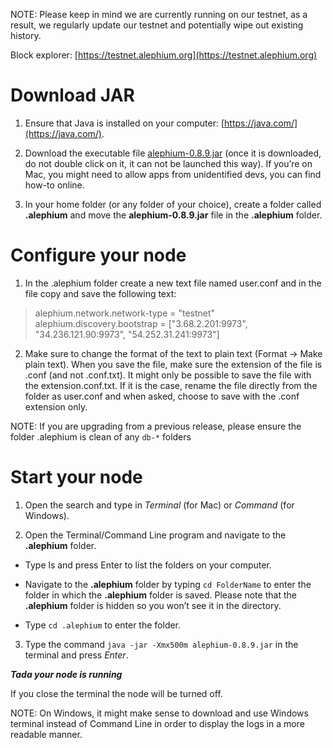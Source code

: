NOTE: Please keep in mind we are currently running on our testnet, as a result, we regularly update our testnet and potentially wipe out existing history.

Block explorer: [https://testnet.alephium.org](https://testnet.alephium.org)

# Download JAR

1. Ensure that Java is installed on your computer: [https://java.com/](https://java.com/).

2. Download the executable file [alephium-0.8.9.jar](https://github.com/alephium/alephium/releases/download/v0.8.9/alephium-0.8.9.jar) (once it is downloaded, do not double click on it, it can not be launched this way).
If you’re on Mac, you might need to allow apps from unidentified devs, you can find how-to online.

3. In your home folder (or any folder of your choice), create a folder called **.alephium** and move the **alephium-0.8.9.jar** file in the **.alephium** folder.

# Configure your node

1. In the .alephium folder create a new text file named user.conf and in the file copy and save the following text: 

> alephium.network.network-type = "testnet"
> alephium.discovery.bootstrap = ["3.68.2.201:9973", "34.236.121.90:9973", "54.252.31.241:9973"]


2. Make sure to change the format of the text to plain text (Format -> Make plain text).
When you save the file, make sure the extension of the file is .conf (and not .conf.txt). 
It might only be possible to save the file with the extension.conf.txt. If it is the case, rename the file directly from the folder as user.conf and when asked, choose to save with the .conf extension only.

NOTE: If you are upgrading from a previous release, please ensure the folder .alephium is clean of any `db-*` folders

# Start your node

1. Open the search and type in _Terminal_ (for Mac) or _Command_ (for  Windows).

2. Open the Terminal/Command Line program and navigate to the **.alephium** folder. 

* Type ls and press Enter to list the folders on your computer. 

* Navigate to the **.alephium** folder by typing `cd FolderName` to enter the folder in which the **.alephium** folder is saved. Please note that the **.alephium** folder is hidden so you won’t see it in the directory.

* Type `cd .alephium` to enter the folder.

3. Type the command `java -jar -Xmx500m alephium-0.8.9.jar` in the terminal and press _Enter_. 

_**Tada your node is running**_

If you close the terminal the node will be turned off.

NOTE: On Windows, it might make sense to download and use Windows terminal instead of Command Line in order to display the logs in a more readable manner.

